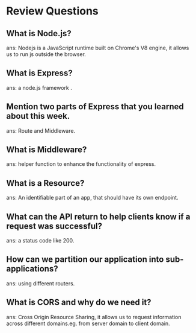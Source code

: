 # Review Questions

## What is Node.js?
ans: Nodejs is a JavaScript runtime built on Chrome's V8 engine, it allows us to run js outside the browser.
## What is Express?
ans: a node.js framework .
## Mention two parts of Express that you learned about this week.
ans: Route and Middleware.
## What is Middleware?
ans: helper function to enhance the functionality of express.
## What is a Resource?
ans: An identifiable part of an app, that should have its own endpoint.
## What can the API return to help clients know if a request was successful?
ans: a status code like 200.
## How can we partition our application into sub-applications?
ans: using different routers.
## What is CORS and why do we need it?
ans: Cross Origin Resource Sharing, it allows us to request information across different domains.eg. from server domain to client domain.
